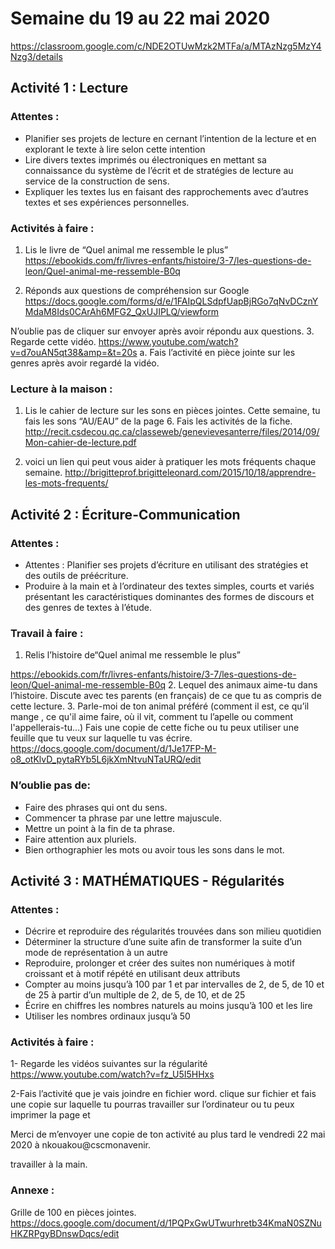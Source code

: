 # Semaine du 19 au 22 mai 2020

https://classroom.google.com/c/NDE2OTUwMzk2MTFa/a/MTAzNzg5MzY4Nzg3/details

## Activité 1 : Lecture

### Attentes :

- Planifier ses projets de lecture en cernant l’intention de
la lecture et en explorant le texte à lire selon cette intention
- Lire divers textes imprimés ou électroniques en mettant
sa connaissance du système de l’écrit et de stratégies de lecture
au service de la construction de sens.
- Expliquer les textes lus en faisant des rapprochements
avec d’autres textes et ses expériences personnelles.

### Activités à faire :

1. Lis le livre de “Quel animal me ressemble le plus” 
<https://ebookids.com/fr/livres-enfants/histoire/3-7/les-questions-de-leon/Quel-animal-me-ressemble-B0q>

2. Réponds aux questions de compréhension sur Google
<https://docs.google.com/forms/d/e/1FAIpQLSdpfUapBjRGo7qNvDCznYMdaM8Ids0CArAh6MFG2_QxUJIPLQ/viewform>

N’oublie pas de cliquer sur envoyer après avoir répondu
aux questions.
3. Regarde cette vidéo. 
<https://www.youtube.com/watch?v=d7ouAN5qt38&amp=&t=20s>
a. Fais l’activité en pièce jointe sur les genres après avoir
regardé la vidéo.

### Lecture à la maison :

1. Lis le cahier de lecture sur les sons en pièces jointes.
Cette semaine, tu fais les sons “AU/EAU” de la page 6.
Fais les activités de la fiche.
<http://recit.csdecou.qc.ca/classeweb/genevievesanterre/files/2014/09/Mon-cahier-de-lecture.pdf>

2. voici un lien qui peut vous aider à pratiquer les mots
fréquents chaque semaine. 
<http://brigitteprof.brigitteleonard.com/2015/10/18/apprendre-les-mots-frequents/>

## Activité 2 : Écriture-Communication

### Attentes :
- Attentes : Planifier ses projets d’écriture en utilisant des
stratégies et des outils de préécriture.
- Produire à la main et à l’ordinateur des textes simples,
courts et variés présentant les caractéristiques dominantes des
formes de discours et des genres de textes à l’étude.

### Travail à faire :

1. Relis l’histoire de“Quel animal me ressemble le plus”

<https://ebookids.com/fr/livres-enfants/histoire/3-7/les-questions-de-leon/Quel-animal-me-ressemble-B0q>
2. Lequel des animaux aime-tu dans l’histoire.
Discute avec tes parents (en français) de ce que tu as
compris de cette lecture.
3. Parle-moi de ton animal préféré (comment il est, ce qu’il
mange , ce qu&#39;il aime faire, où il vit, comment tu l’apelle
ou comment l&#39;appellerais-tu…)
Fais une copie de cette fiche ou tu peux utiliser une feuille
que tu veux sur laquelle tu vas écrire.
<https://docs.google.com/document/d/1Je17FP-M-o8_otKlvD_pytaRYb5L6jkXmNtvuNTaURQ/edit>

### N’oublie pas de:

- Faire des phrases qui ont du sens.
- Commencer ta phrase par une lettre majuscule.
- Mettre un point à la fin de ta phrase.
- Faire attention aux pluriels.
- Bien orthographier les mots ou avoir tous les sons dans le
mot.

## Activité 3 : MATHÉMATIQUES - Régularités

### Attentes :

- Décrire et reproduire des régularités trouvées dans son
milieu quotidien
- Déterminer la structure d’une suite afin de transformer
la suite d’un mode de représentation à un autre
- Reproduire, prolonger et créer des suites non
numériques à motif croissant et à motif répété en utilisant deux
attributs
- Compter au moins jusqu’à 100 par 1 et par intervalles
de 2, de 5, de 10 et de 25 à partir d’un multiple de 2, de
5, de 10, et de 25
- Écrire en chiffres les nombres naturels au moins jusqu’à
100 et les lire
- Utiliser les nombres ordinaux jusqu’à 50

### Activités à faire :
1- Regarde les vidéos suivantes sur la régularité
<https://www.youtube.com/watch?v=fz_U5I5HHxs>

2-Fais l’activité que je vais joindre en fichier word.
clique sur fichier et fais une copie sur laquelle tu pourras
travailler sur l’ordinateur ou tu peux imprimer la page et

Merci de m’envoyer une
copie de ton activité au
plus tard le vendredi 22
mai 2020 à
nkouakou@cscmonavenir.


travailler à la main.

### Annexe :

 Grille de 100 en pièces jointes.
 <https://docs.google.com/document/d/1PQPxGwUTwurhretb34KmaN0SZNuHKZRPgyBDnswDqcs/edit>